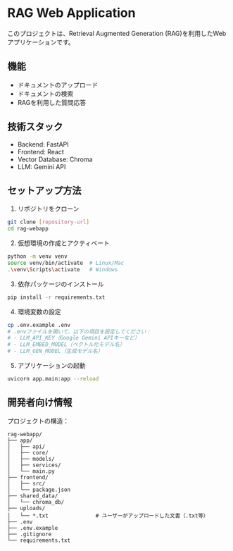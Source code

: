 # RAG Web Application

このプロジェクトは、Retrieval Augmented Generation (RAG)を利用したWebアプリケーションです。

## 機能
- ドキュメントのアップロード
- ドキュメントの検索
- RAGを利用した質問応答

## 技術スタック
- Backend: FastAPI
- Frontend: React
- Vector Database: Chroma
- LLM: Gemini API

## セットアップ方法

1. リポジトリをクローン
```bash
git clone [repository-url]
cd rag-webapp
```

2. 仮想環境の作成とアクティベート
```bash
python -m venv venv
source venv/bin/activate  # Linux/Mac
.\venv\Scripts\activate   # Windows
```

3. 依存パッケージのインストール
```bash
pip install -r requirements.txt
```

4. 環境変数の設定
```bash
cp .env.example .env
# .envファイルを開いて、以下の項目を設定してください：
# - LLM_API_KEY（Google Gemini APIキーなど）
# - LLM_EMBED_MODEL（ベクトル化モデル名）
# - LLM_GEN_MODEL（生成モデル名）
```

5. アプリケーションの起動
```bash
uvicorn app.main:app --reload
```

## 開発者向け情報

プロジェクトの構造：
```
rag-webapp/
├── app/
│   ├── api/
│   ├── core/
│   ├── models/
│   ├── services/
│   └── main.py
├── frontend/
│   ├── src/
│   └── package.json
├── shared_data/
│   └── chroma_db/
├── uploads/
│   └── *.txt               # ユーザーがアップロードした文書（.txt等）
├── .env
├── .env.example
├── .gitignore
└── requirements.txt
``` 